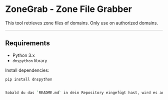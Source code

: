 # ZoneGrab - Zone File Grabber

This tool retrieves zone files of domains. Only use on authorized domains.

---

## Requirements

- Python 3.x
- `dnspython` library

Install dependencies:

```bash
pip install dnspython


Sobald du das `README.md` in dein Repository eingefügt hast, wird es auf GitHub mit ordentlicher Formatierung und einer klaren Schritt-für-Schritt-Anleitung angezeigt. Das macht es für andere Benutzer einfach, das Tool zu installieren und zu verwenden.




